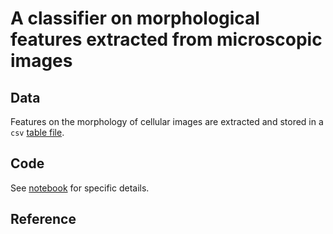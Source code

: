 # A classifier on morphological features extracted from microscopic images

## Data

Features on the morphology of cellular images are extracted and stored in a `csv` [table file](data/testdata.csv).

## Code

See [notebook](classifier.ipynb) for specific details.

## Reference